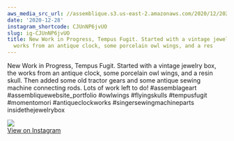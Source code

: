 ```yaml
---
aws_media_src_url: //assemblique.s3.us-east-2.amazonaws.com/2020/12/2020-12-28_00-55-25_UTC.jpg
date: '2020-12-28'
instagram_shortcode: CJUnNP6jvUO
slug: ig-CJUnNP6jvUO
title: New Work in Progress, Tempus Fugit. Started with a vintage jewelry box, the
  works from an antique clock, some porcelain owl wings, and a res
---
```


New Work in Progress, Tempus Fugit. Started with a vintage jewelry box, the works from an antique clock, some porcelain owl wings, and a resin skull. Then added some old tractor gears and some antique sewing machine connecting rods. Lots of work left to do! #assemblageart #assembliquewebsite\_portfolio #owlwings #flyingskulls #tempusfugit #momentomori #antiqueclockworks #singersewingmachineparts insidethejewelrybox 

![](//assemblique.s3.us-east-2.amazonaws.com/2020/12/2020-12-28_00-55-25_UTC.jpg)   
[View on Instagram](https://www.instagram.com/p/CJUnNP6jvUO/)